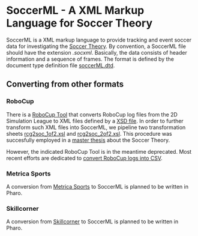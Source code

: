 # SoccerML - A XML Markup Language for Soccer Theory
SoccerML is a XML markup language to provide tracking and event soccer data for investigating the [Soccer Theory](https://github.com/Driolar/SoccerTheory-Pharo/blob/master/doc/A%20bit%20of%20Soccer%20Theory.md). 
By convention, a SoccerML file should have the extension *.socxml*. 
Basically, the data consists of header information and a sequence of frames. 
The format is defined by the document type definition file [soccerML.dtd](https://github.com/Driolar/SoccerTheory-Pharo/blob/master/socxml/soccerML.dtd).
## Converting from other formats
### RoboCup
There is a [RoboCup Tool](https://github.com/rcsoccersim/rcsslogplayer/tree/master/tool) that converts RoboCup log files from the 2D Simulation League to XML files defined by a [XSD file](https://github.com/Driolar/SoccerTheory-Pharo/blob/master/rcg2xml/rcg-0.1.xsd).
In order to further transform such XML files into SoccerML, we pipeline two transformation sheets [rcg2soc_1of2.xsl](https://github.com/Driolar/SoccerTheory-Pharo/blob/master/rcg2xml/rcg2soc_1of2.xsl) and [rcg2soc_2of2.xsl](https://github.com/Driolar/SoccerTheory-Pharo/blob/master/rcg2xml/rcg2soc_2of2.xsl).
This procedure was succesfully employed in a [master thesis](https://github.com/Driolar/SoccerTheory-Java) about the Soccer Theory.

However, the indicated RoboCup Tool is in the meantime deprecated.
Most recent efforts are dedicated to [convert RoboCup logs into CSV](https://github.com/hidehisaakiyama/RoboCup2D-data). 
### Metrica Sports
A conversion from [Metrica Sports](https://github.com/metrica-sports/sample-data) to SoccerML is planned to be written in Pharo.
### Skillcorner
A conversion from [Skillcorner](https://github.com/SkillCorner/opendata) to SoccerML is planned to be written in Pharo.
